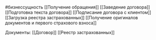 #бизнессущность 
[[Получение обращения]]
[[Заведение договора]]
[[Подготовка текста договора]]
[[Подписание договора с клиентом]]
[[Загрузка реестра застрахованных]]
[[Получение оригиналов документов и первого страхового взноса]]

Документы:
[[Договор]]
[[Реестр застрахованных]]
